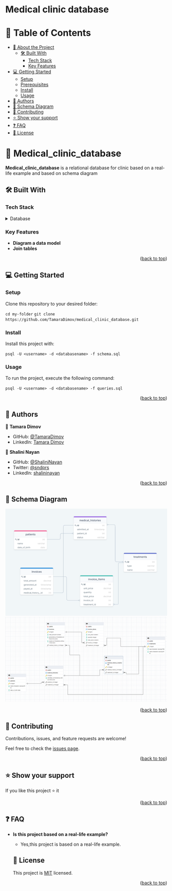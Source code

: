 # Medical clinic database

<!-- ## Getting Started

This repository includes files with plain SQL that can be used to recreate a database:

- Use [schema.sql](./schema.sql) to create all tables.
- Use [data.sql](./data.sql) to populate tables with sample data.
- Check [queries.sql](./queries.sql) for examples of queries that can be run on a newly created database. **Important note: this file might include queries that make changes in the database (e.g., remove records). Use them responsibly!**

<a name="readme-top"></a> -->

<!--
HOW TO USE:
This is an example of how you may give instructions on setting up your project locally.

Modify this file to match your project and remove sections that don't apply.

REQUIRED SECTIONS:
- Table of Contents
- About the Project
  - Built With
  - Live Demo
- Getting Started
- Authors
- Future Features
- Contributing
- Show your support
- Acknowledgements
- License

After you're finished please remove all the comments and instructions!
-->

<!-- TABLE OF CONTENTS -->

# 📗 Table of Contents

- [📖 About the Project](#about-project)
  - [🛠 Built With](#built-with)
    - [Tech Stack](#tech-stack)
    - [Key Features](#key-features)
- [💻 Getting Started](#getting-started)
  - [Setup](#setup)
  - [Prerequisites](#prerequisites)
  - [Install](#install)
  - [Usage](#usage)
- [👥 Authors](#authors)
- [🔭 Schema Diagram](#Schema-Diagram)
- [🤝 Contributing](#contributing)
- [⭐️ Show your support](#support)
- [❓ FAQ](#faq)
- [📝 License](#license)

<!-- PROJECT DESCRIPTION -->

# 📖 Medical_clinic_database <a name="about-project"></a>

**Medical_clinic_database** is a relational database for clinic based on a real-life example and based on schema diagram

## 🛠 Built With <a name="built-with"></a>

### Tech Stack <a name="tech-stack"></a>

<details>
  <summary>Database</summary>
  <ul>
    <li><a href="https://reactjs.org/">PostgreSQL</a></li>
  </ul>
</details>

<!-- Features -->

### Key Features <a name="key-features"></a>

- **Diagram a data model**
- **Join tables**

<p align="right">(<a href="#readme-top">back to top</a>)</p>

<!-- GETTING STARTED -->

## 💻 Getting Started <a name="getting-started"></a>

### Setup

Clone this repository to your desired folder:

`cd my-folder`
`git clone https://github.com/TamaraDimov/medical_clinic_database.git`

<!--
Example commands:

```sh
  cd my-folder
  git clone git@github.com:myaccount/my-project.git
```
--->

### Install

Install this project with:

`psql -U <username> -d <databasename> -f schema.sql`

<!--
Example command:

```sh
  cd my-project
  gem install
```
--->

### Usage

To run the project, execute the following command:

`psql -U <username> -d <databasename> -f queries.sql`

<!--
Example command:

```sh
  rails server
```
--->

<p align="right">(<a href="#readme-top">back to top</a>)</p>

<!-- AUTHORS -->

## 👥 Authors <a name="authors"></a>

👤 **Tamara Dimov**

- GitHub: [@TamaraDimov](https://github.com/TamaraDimov)
- LinkedIn: [Tamara Dimov](https://www.linkedin.com/in/tamara-dimov-b85139a2/)

👤 **Shalini Nayan**

- GitHub: [@ShaliniNayan](https://github.com/ShaliniNayan)
- Twitter: [@sndprs](https://twitter.com/sndprs)
- LinkedIn: [shalininayan](https://www.linkedin.com/in/shalininayan/)

<p align="right">(<a href="#readme-top">back to top</a>)</p>

<!-- FUTURE FEATURES -->

## 🔭 Schema Diagram <a name="Schema Diagram"></a>

![Schema diagram](<schema diagram.png>)
![RESULT](result.png)

<p align="right">(<a href="#readme-top">back to top</a>)</p>

<!-- CONTRIBUTING -->

## 🤝 Contributing <a name="contributing"></a>

Contributions, issues, and feature requests are welcome!

Feel free to check the [issues page](../../issues/).

<p align="right">(<a href="#readme-top">back to top</a>)</p>

<!-- SUPPORT -->

## ⭐️ Show your support <a name="support"></a>

If you like this project ⭐️ it

<p align="right">(<a href="#readme-top">back to top</a>)</p>

## ❓ FAQ <a name="faq"></a>

- **Is this project based on a real-life example?**

  - Yes,this project is based on a real-life example.
  <!--

<p align="right">(<a href="#readme-top">back to top</a>)</p>

<!-- LICENSE -->

## 📝 License <a name="license"></a>

This project is [MIT](./LICENSE.md) licensed.

<p align="right">(<a href="#readme-top">back to top</a>)</p>
